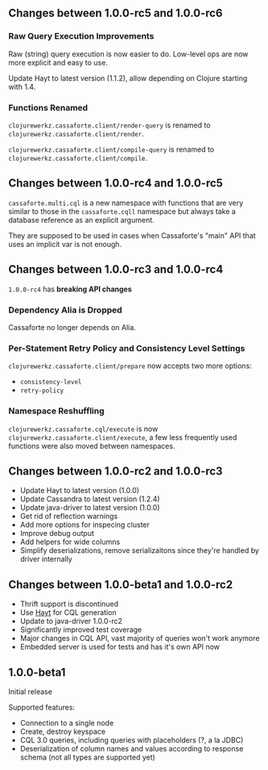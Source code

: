 ## Changes between 1.0.0-rc5 and 1.0.0-rc6

### Raw Query Execution Improvements

Raw (string) query execution is now easier to do. Low-level ops are now more explicit and easy to
use.

Update Hayt to latest version (1.1.2), allow depending on Clojure starting with 1.4.

### Functions Renamed

`clojurewerkz.cassaforte.client/render-query` is renamed to `clojurewerkz.cassaforte.client/render`.

`clojurewerkz.cassaforte.client/compile-query` is renamed to `clojurewerkz.cassaforte.client/compile`.



## Changes between 1.0.0-rc4 and 1.0.0-rc5

`cassaforte.multi.cql` is a new namespace with functions that are very similar to those
in the `cassaforte.cqll` namespace but always take a database reference as an explicit argument.

They are supposed to be used in cases when Cassaforte's "main" API that uses an implicit var is not
enough.


## Changes between 1.0.0-rc3 and 1.0.0-rc4

`1.0.0-rc4` has **breaking API changes**

### Dependency Alia is Dropped

Cassaforte no longer depends on Alia.

### Per-Statement Retry Policy and Consistency Level Settings

`clojurewerkz.cassaforte.client/prepare` now accepts two more options:

 * `consistency-level`
 * `retry-policy`

### Namespace Reshuffling

`clojurewerkz.cassaforte.cql/execute` is now `clojurewerkz.cassaforte.client/execute`,
a few less frequently used functions were also moved between namespaces.


## Changes between 1.0.0-rc2 and 1.0.0-rc3

  * Update Hayt to latest version (1.0.0)
  * Update Cassandra to latest version (1.2.4)
  * Update java-driver to latest version (1.0.0)
  * Get rid of reflection warnings
  * Add more options for inspecing cluster
  * Improve debug output
  * Add helpers for wide columns
  * Simplify deserializations, remove serializaitons since they're handled by driver internally

## Changes between 1.0.0-beta1 and 1.0.0-rc2

  * Thrift support is discontinued
  * Use [Hayt](https://github.com/mpenet/hayt) for CQL generation
  * Update to java-driver 1.0.0-rc2
  * Significantly improved test coverage
  * Major changes in CQL API, vast majority of queries won't work anymore
  * Embedded server is used for tests and has it's own API now

## 1.0.0-beta1

Initial release

Supported features:

 * Connection to a single node
 * Create, destroy keyspace
 * CQL 3.0 queries, including queries with placeholders (?, a la JDBC)
 * Deserialization of column names and values according to response schema (not all types are supported yet)
